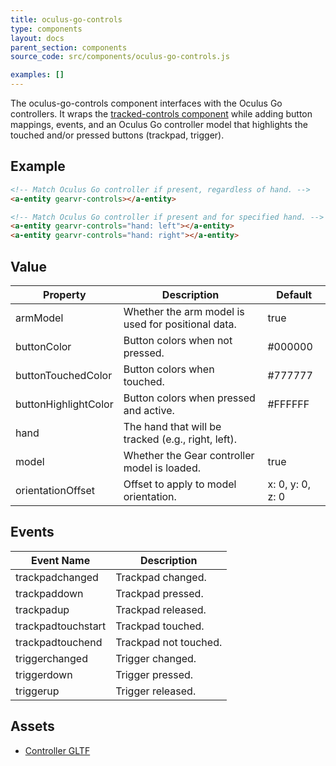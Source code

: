 ```yaml
---
title: oculus-go-controls
type: components
layout: docs
parent_section: components
source_code: src/components/oculus-go-controls.js

examples: []
---
```


[trackedcontrols]: ./tracked-controls.md

The oculus-go-controls component interfaces with the Oculus Go controllers.
It wraps the [tracked-controls component][trackedcontrols] while adding button
mappings, events, and an Oculus Go controller model that highlights the touched
and/or pressed buttons (trackpad, trigger).

## Example

```html
<!-- Match Oculus Go controller if present, regardless of hand. -->
<a-entity gearvr-controls></a-entity>

<!-- Match Oculus Go controller if present and for specified hand. -->
<a-entity gearvr-controls="hand: left"></a-entity>
<a-entity gearvr-controls="hand: right"></a-entity>
```

## Value

| Property             | Description                                        | Default              |
|----------------------|----------------------------------------------------|----------------------|
| armModel             | Whether the arm model is used for positional data. | true                 |
| buttonColor          | Button colors when not pressed.                    | #000000              |
| buttonTouchedColor   | Button colors when touched.                        | #777777              |
| buttonHighlightColor | Button colors when pressed and active.             | #FFFFFF              |
| hand                 | The hand that will be tracked (e.g., right, left). |                      |
| model                | Whether the Gear controller model is loaded.       | true                 |
| orientationOffset    | Offset to apply to model orientation.              | x: 0, y: 0, z: 0     |

## Events

| Event Name         | Description           |
| ----------         | -----------           |
| trackpadchanged    | Trackpad changed.     |
| trackpaddown       | Trackpad pressed.     |
| trackpadup         | Trackpad released.    |
| trackpadtouchstart | Trackpad touched.     |
| trackpadtouchend   | Trackpad not touched. |
| triggerchanged     | Trigger changed.      |
| triggerdown        | Trigger pressed.      |
| triggerup          | Trigger released.     |

## Assets

- [Controller GLTF](https://cdn.aframe.io/controllers/oculus/go/oculus-go-controller.gltf)

